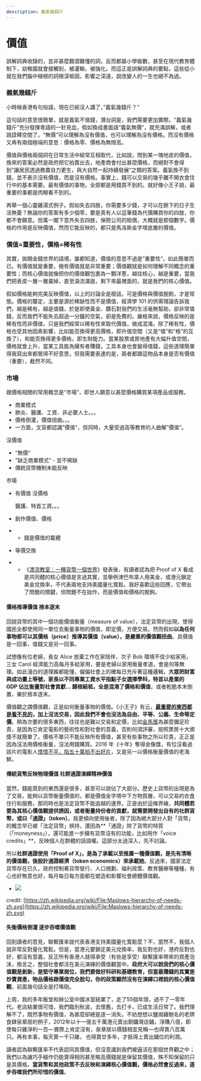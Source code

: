 ```yaml
---
description: 義氣幾錢斤
---
```


# 價值

誤解詞典收錄的，並非甚麼艱澀難懂的詞，反而都屬小學級數，甚至在現代教育體制下，幼稚園就會接觸到，被灌輸，被強化。而這正是誤解詞典的要點，這些從小就在我們腦中植根的詞根深柢固，影響之深遠，說改變人的一生也絕不為過。

### 義氣幾錢斤

小時候香港有句俗語，現在已經沒人講了，”義氣幾錢斤？“

這句話的意思很簡單，就是義氣不值錢，潛台詞是，我們需要更加實際。“義氣幾錢斤”充分發揮粵語的一針見血，假如換成書面語“義氣無價”，就充滿誤解，或者說詮釋空間了。“無價”可以理解為沒有價值，也可以理解為沒有價格。而沒有價格又再有兩個極端的意思：價格為零、價格為無限高。

價值與價格兩個詞在日常生活中經常互相取代，比如說，問到某一塊地皮的價值，換來的答案必然是政府把它拍賣出去，地產商會付出甚麼價格，而絕對不會得到”讓居民透過務農自力更生，與大自然一起持續發展“之類的答案。義氣換不到錢，並不表示沒有價值，而是沒有價格。事實上，錢可以交易的幾乎離不開衣食住行中的基本需要。最有價值的事物，全部都是用錢買不到的。就好像小王子說，最重要的事都是肉眼看不到的。

再舉一個心靈雞湯式例子。假如失去四肢，你需要多少錢，才可以在餘下的日子生活無憂？無論你的答案有多少個零，要是真有人以這筆錢為代價購買你的四肢，你都不會願意。但萬一閣下意外失去四肢，保險公司的賠償，大概就是那個數字。價格的作用是反映價值，然而它能反映的，都只是馬洛斯金字塔底層的價值。

### 價值=重要性，價格=稀有性

其實，拋開金錢世界的語境，誰都知道，價值的意思不過是”重要性“，如此簡單而已。有價值就是重要，極有價值就是非常重要；價值觀就是如何理解不同概念的重要性；而核心價值就像把你的價值觀包裹為一顆洋蔥，越往核心，越是重要，當我們把表皮一層一層棄掉，直至淚流滿面，剩下來最裡面的，就是我們的核心價值。

假如價格能夠完美反映價值，以上的討論全是廢話，可是價格與價值脫鉤，才是常態。價格的釐定，主要是源於稀缺性而不是價值，經濟學 101 的供需理論告訴我們，越是稀有，越是值錢，於是即使黃金、鑽石對我們的生活毫無幫助，卻非常值錢，反而我們不能失去超過一分鐘的空氣，卻是免費的。嚴格來說，價格反映的是稀有性而非價值，只是我們經常以稀有性來取代價值，做成混淆。除了稀有性，價格也受其他因素影響，比如能否換得更高價格，即升值空間（又是“值”和“格”的互換了），和能否換得更多價格，即生財能力。當某股票或房地產有大幅升值空間，價格就會上升，當某工具能為擁有者賺錢，工具本身也會變得值錢，這些道理簡單得我寫出來都覺得不好意思，但我需要表達的是，兩者都跟這物品本身是否有價值（重要），截然不同。

### 市場

跟價格相關的常用概念是“市場”，即世人願意以甚麼價格購買某項產品或服務。

* 商業模式
* 肺炎、醫護、工資、非必要人士。。。
* 價格倒灌，價值扭曲。。。
* 一方面，文盲都認識”價值“，但同時，大量受過高等教育的人曲解”價值“。

沒價值

* ”無價“
* ”缺乏商業模式“ - 並不稀缺
* 傳統貨幣機制未能反映

市場

* 有價值 沒價格



  醫護、特首工資。。。

* 創作價值、價格
* * 錢是價值的載體
* 等價交換
* * 《[漂流教室：一種貨幣一個世界](https://matters.news/@ckxpress/%E6%BC%82%E6%B5%81%E6%95%99%E5%AE%A4-%E4%B8%80%E7%A8%AE%E8%B2%A8%E5%B9%A3%E4%B8%80%E5%80%8B%E4%B8%96%E7%95%8C-zdpuB2RUF5qZpGjMfBMsHD37AWTg863XskHo3hMriGXPGV61s)》發表後，有讀者認為把 Proof of X 看成是共同體的核心價值是言過其實，並舉例津巴布韋人用美金，或港元鎖定美金兌換率，不代表兩地支持美國量化寬鬆。我好喜歡這些回應，它帶出了問題的關鍵，但問題不在拙作，而是價值和價格的脫鉤。

#### 價格推導價值 捨本逐末

回說貨幣的其中一個功能價值衡量（measure of value），法定貨幣的出現，使得國民全都使用同一單位去衡量事物的價值，即定價，方便交易。然而假如**以為任何事物都可以其價格（price）推導其價值（value），是嚴重的價值觀扭曲**。具價值是一回事，值錢又是另一回事。

試想像有位老婦，長女 Alice 放棄工作在家陪伴，次子 Bob 環境不佳少給家用，三女 Carol 經濟能力高每月多給家用，要是老婦以家用衡量孝道，會是何等無理。如此淺白的道理誰都能懂，偏偏社會上的確每日充斥著這種邏輯，**大眾把財富與成功畫上等號，家長以不同專業工資水平指點子女選擇學科，特首以產業的 GDP 佔比衡量對社會貢獻… 歸根結柢，全是混淆了價格和價值**，或者乾脆本末倒置，樂於捨本逐末。

價值觀之謂價值觀，正是如何衡量事物的價值。《小王子》有云，[**最重要的東西都是看不見的**](https://activity.books.com.tw/everylettermatters/sentence/search?keyword=%E5%AE%89%E6%9D%B1%E5%B0%BC%EF%BC%8E%E8%81%96%E4%BF%AE%E4%BC%AF%E9%87%8C)**，加上沒法交易，因此我們不會也沒法為自由、平等、公義、生命等定價**。稍為次要的很多東西，往往也是難以交易和定價，比如[金馬獎](https://www.thenewslens.com/feature/2019-golden-horse-film-festival/127916)為甚麼彌足珍貴，是因為它肯定電影的藝術性和對社會的意義，否則何須評審，按照票房十大頒獎不就簡單了。價格不單只不能反映所有價值，甚至有些事物之所以珍貴，正正是因為沒法用價格衡量，沒法用錢購買。2016 年《十年》奪得金像獎，有位沒看過該片的電影人[憤憤不平，指五十萬拍不出好片](https://news.mingpao.com/ins/%E6%B8%AF%E8%81%9E/article/20160404/s00001/1459772124196/%E7%A8%B1%E6%9C%AA%E7%9C%8B%E9%81%8E%E3%80%8A%E5%8D%81%E5%B9%B4%E3%80%8B-%E9%BB%83%E7%99%BE%E9%B3%B4%E8%A9%95%E7%8D%B2%E7%8D%8E%E6%98%AF%E3%80%8C%E7%AC%91%E8%A9%B1%E3%80%8D-%E3%80%8C%E6%A5%B5%E5%A4%A7%E9%8C%AF%E8%AA%A4%E3%80%8D-%E4%BB%A4%E9%A6%99%E6%B8%AF%E9%9B%BB%E5%BD%B1%E5%80%92%E9%80%80%E5%8D%81%E5%B9%B4)，又是另一以價格衡量價值的老海鮮。

#### 傳統貨幣反映物理價值 社群通證**演繹**精神價值

當然，錢能買到的東西還是很多，甚至可以說佔了大部分。歷史上貨幣的出現是為了交易，能夠以貨幣衡量價值的，都是價值金字塔中下方物質層，可以交易的衣食住行和服務，那同時也是法定貨幣不能逾越的邊界。正是由於這條界線，**共同體若要為其核心價值觀提供誘因，或者衡量持份者的貢獻，就需要開發出自有的社群貨幣，或曰「通證」（token）**。我更傾向使用後者，除了因為絕大部分人對「貨幣」的概念早已被「法定貨幣」挾持，還因為**「通證」除了貨幣的特質（「moneyness」），還可能進一步擁有貨幣沒有的功能，比如用作「voice credits」**，反映個人在群體的話語權。這部分太過深入，先不討論。

所以**社群通證使用「Proof of X」，是為了承載以至推廣一種價值觀，是先有清晰的價值觀，後設計通證經濟（token economics）來承載她**。反過來，國家法定貨幣存在已久，政府控制著貨幣發行、人口規劃、福利政策、教育醫療等種種，有心也好無意也好，每月每日每方面都在塑造和影響社會總體價值觀。

* ![](https://ckxpress.com/wp-content/uploads/sites/8/2020/01/1024px-Maslows-hierarchy-of-needs-zh.svg_.png)

credit: [https://zh.wikipedia.org/wiki/File:Maslows-hierarchy-of-needs-zh.svg](https://zh.wikipedia.org/wiki/File:Maslows-hierarchy-of-needs-zh.svg)

#### **失衡價格倒灌 逐步吞噬價值觀**

回到讀者的意見，聯繫匯率就代表香港支持美國量化寬鬆麼？不，當然不，我個人就非常反對量化寬鬆。但是，當港元要鎖定美元兌換率，我反對也好，港府反對也好，都沒有意義，反正所有香港人就得承受（有些是享受）聯繫匯率帶來的資產泡沫，換言之，整個社會都活在美元演繹的價值觀當中。**政府大可以說我們的核心價值觀是創新，是堅守專業崗位，我們要做好科研和基礎教育，但當最賺錢的其實是炒賣資產，物品價格跟價值完全脫勾，你的政策顯然沒有在演繹口裡說的核心價值觀**，前面幾句話全是打嘴砲。

上周，我的多年飯堂和辦公室中國冰室結業了，走了55個年頭，過不了一零年代。老店結業很可惜，我們臨別秋波，去懷舊，去打卡，已成生活日常了。我們理解不了，既然事物有價值，為甚麼卻總是逐一消失。不妨想想以鹽焗雞馳名的老牌食肆泉章居的例子，2012年以十一億五千萬港元賣出銅鑼灣店鋪，淨賺八億，即使每只雞淨利一百— 實際上肯定沒有，泉章居以價錢相宜見稱 —也得賣八百萬只。再有本事，每天賣一千只雞，  也得賣廿多年，才抵得上賣出鋪位的利潤。

讀者認為聯繫匯率不代表認同其價值，但沒意識到我們被逼活在那個世界觀之中；我們以為讓巧手細作仍能賣得相同甚至略高價錢就是保留其價值，殊不知保留的只是其價格。**當貨幣和其他政策不去反映和演繹核心價值觀，價格必然會反過來，逐步吞噬我們所珍惜的價值**。

